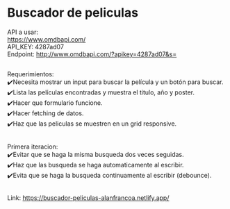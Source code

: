 # Buscador de peliculas

API a usar:<br/>
https://www.omdbapi.com/<br/>
API_KEY: 4287ad07<br/>
Endpoint: http://www.omdbapi.com/?apikey=4287ad07&s=<br/>
##
Requerimientos:<br/>
✔️Necesita mostrar un input para buscar la película y un botón para buscar.<br/>
✔️Lista las películas encontradas y muestra el titulo, año y poster.<br/>
✔️Hacer que formulario funcione.<br/>
✔️Hacer fetching de datos.<br/>
✔️Haz que las peliculas se muestren en un grid responsive.<br/>
##
Primera iteracion:<br/>
✔️Evitar que se haga la misma busqueda dos veces seguidas.<br/>
✔️Haz que las busqueda se haga automaticamente al escribir.<br/>
✔️Evita que se haga la busqueda continuamente al escribir (debounce).<br/>
##
Link: https://buscador-peliculas-alanfrancoa.netlify.app/
